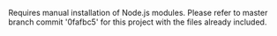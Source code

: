 Requires manual installation of Node.js modules. Please refer to master branch commit '0fafbc5' for this project with the files already included. 
